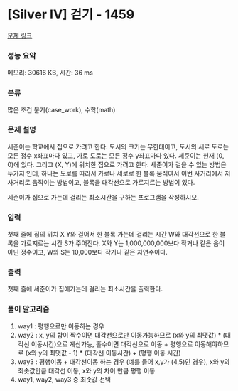 # [Silver IV] 걷기 - 1459 

[문제 링크](https://www.acmicpc.net/problem/1459) 

### 성능 요약

메모리: 30616 KB, 시간: 36 ms

### 분류

많은 조건 분기(case_work), 수학(math)

### 문제 설명

<p>세준이는 학교에서 집으로 가려고 한다. 도시의 크기는 무한대이고, 도시의 세로 도로는 모든 정수 x좌표마다 있고, 가로 도로는 모든 정수 y좌표마다 있다. 세준이는 현재 (0, 0)에 있다. 그리고 (X, Y)에 위치한 집으로 가려고 한다. 세준이가 걸을 수 있는 방법은 두가지 인데, 하나는 도로를 따라서 가로나 세로로 한 블록 움직여서 이번 사거리에서 저 사거리로 움직이는 방법이고, 블록을 대각선으로 가로지르는 방법이 있다.</p>

<p>세준이가 집으로 가는데 걸리는 최소시간을 구하는 프로그램을 작성하시오.</p>

### 입력 

 <p>첫째 줄에 집의 위치 X Y와 걸어서 한 블록 가는데 걸리는 시간 W와 대각선으로 한 블록을 가로지르는 시간 S가 주어진다. X와 Y는 1,000,000,000보다 작거나 같은 음이 아닌 정수이고, W와 S는 10,000보다 작거나 같은 자연수이다.</p>

### 출력 

 <p>첫째 줄에 세준이가 집에가는데 걸리는 최소시간을 출력한다.</p>

### 풀이 알고리즘
1. way1 : 평행으로만 이동하는 경우
2. way2 : x, y의 합이 짝수이면 대각선으로만 이동가능하므로 (x와 y의 최댓값) * (대각선 이동시간)으로 계산가능, 홀수이면 대각선으로 이동 + 평행으로 이동해야하므로 (x와 y의 최댓값 - 1) * (대각선 이동시간) + (평행 이동 시간)
3. way3 : 평행이동 + 대각선이동 하는 경우 (예를 들어 x,y가 (4,5)인 경우), x와 y의 최솟값만큼 대각선 이동, x와 y의 차이 만큼 평행 이동
4. way1, way2, way3 중 최솟값 선택
